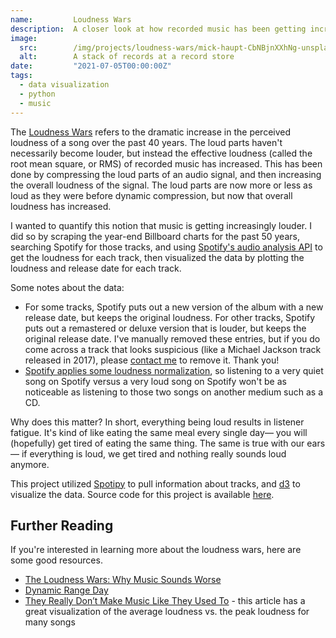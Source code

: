 ```yaml
---
name:         Loudness Wars
description:  A closer look at how recorded music has been getting increasingly louder over the past 50 years.
image:
  src:        /img/projects/loudness-wars/mick-haupt-CbNBjnXXhNg-unsplash.jpg
  alt:        A stack of records at a record store
date:         "2021-07-05T00:00:00Z"
tags:
  - data visualization
  - python
  - music
---
```


The [Loudness Wars](https://en.wikipedia.org/wiki/Loudness_war) refers to the dramatic increase in the perceived loudness of a song over the past 40 years. The loud parts haven't necessarily become louder, but instead the effective loudness (called the root mean square, or RMS) of recorded music has increased. This has been done by compressing the loud parts of an audio signal, and then increasing the overall loudness of the signal. The loud parts are now more or less as loud as they were before dynamic compression, but now that overall loudness has increased.

I wanted to quantify this notion that music is getting increasingly louder. I did so by scraping the year-end Billboard charts for the past 50 years, searching Spotify for those tracks, and using [Spotify's audio analysis API](https://developer.spotify.com/console/get-audio-analysis-track/) to get the loudness for each track, then visualized the data by plotting the loudness and release date for each track.

<LoudnessWars />

Some notes about the data:
- For some tracks, Spotify puts out a new version of the album with a new release date, but keeps the original loudness. For other tracks, Spotify puts out a remastered or deluxe version that is louder, but keeps the original release date. I've manually removed these entries, but if you do come across a track that looks suspicious (like a Michael Jackson track released in 2017), please [contact me](/contact) to remove it. Thank you!
- [Spotify applies some loudness normalization](https://artists.spotify.com/help/article/loudness-normalization), so listening to a very quiet song on Spotify versus a very loud song on Spotify won't be as noticeable as listening to those two songs on another medium such as a CD.

Why does this matter? In short, everything being loud results in listener fatigue. It's kind of like eating the same meal every single day&mdash; you will (hopefully) get tired of eating the same thing. The same is true with our ears&mdash; if everything is loud, we get tired and nothing really sounds loud anymore.

This project utilized [Spotipy](https://github.com/plamere/spotipy) to pull information about tracks, and [d3](https://github.com/d3/d3) to visualize the data. Source code for this project is available [here](https://github.com/ryanrishi/loudness-wars).

## Further Reading
If you're interested in learning more about the loudness wars, here are some good resources.
- [The Loudness Wars: Why Music Sounds Worse](https://www.npr.org/2009/12/31/122114058/the-loudness-wars-why-music-sounds-worse)
- [Dynamic Range Day](https://dynamicrangeday.co.uk/)
- [They Really Don’t Make Music Like They Used To](https://www.nytimes.com/2019/02/07/opinion/what-these-grammy-songs-tell-us-about-the-loudness-wars.html) - this article has a great visualization of the average loudness vs. the peak loudness for many songs
